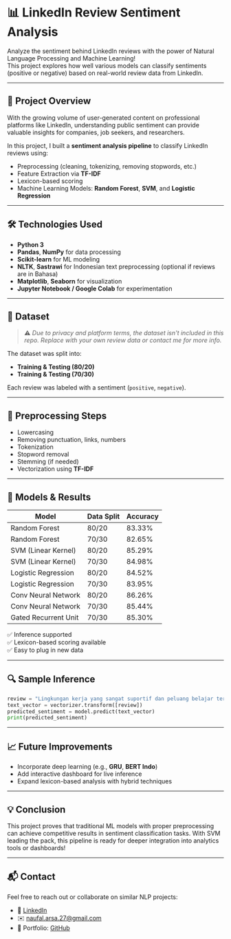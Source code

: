 # 📊 LinkedIn Review Sentiment Analysis

Analyze the sentiment behind LinkedIn reviews with the power of Natural Language Processing and Machine Learning!  
This project explores how well various models can classify sentiments (positive or negative) based on real-world review data from LinkedIn.

---

## 📌 Project Overview

With the growing volume of user-generated content on professional platforms like LinkedIn, understanding public sentiment can provide valuable insights for companies, job seekers, and researchers.

In this project, I built a **sentiment analysis pipeline** to classify LinkedIn reviews using:
- Preprocessing (cleaning, tokenizing, removing stopwords, etc.)
- Feature Extraction via **TF-IDF**
- Lexicon-based scoring
- Machine Learning Models: **Random Forest**, **SVM**, and **Logistic Regression**

---

## 🛠️ Technologies Used

- **Python 3**
- **Pandas**, **NumPy** for data processing
- **Scikit-learn** for ML modeling
- **NLTK**, **Sastrawi** for Indonesian text preprocessing (optional if reviews are in Bahasa)
- **Matplotlib**, **Seaborn** for visualization
- **Jupyter Notebook / Google Colab** for experimentation

---

## 📁 Dataset

> ⚠️ *Due to privacy and platform terms, the dataset isn't included in this repo. Replace with your own review data or contact me for more info.*

The dataset was split into:
- **Training & Testing (80/20)**
- **Training & Testing (70/30)**

Each review was labeled with a sentiment (`positive`, `negative`).

---

## 🔄 Preprocessing Steps

- Lowercasing
- Removing punctuation, links, numbers
- Tokenization
- Stopword removal
- Stemming (if needed)
- Vectorization using **TF-IDF**

---

## 🤖 Models & Results

| Model                 | Data Split | Accuracy      |
|-----------------------|------------|---------------|
| Random Forest         | 80/20      | 83.33%        |
| Random Forest         | 70/30      | 82.65%        |
| SVM (Linear Kernel)   | 80/20      | 85.29%        |
| SVM (Linear Kernel)   | 70/30      | 84.98%        |
| Logistic Regression   | 80/20      | 84.52%        |
| Logistic Regression   | 70/30      | 83.95%        |
| Conv Neural Network   | 80/20      | 86.26%        |
| Conv Neural Network   | 70/30      | 85.44%        |
| Gated Recurrent Unit  | 70/30      | 85.30%        |

✅ Inference supported  
✅ Lexicon-based scoring available  
✅ Easy to plug in new data

---

## 🔍 Sample Inference

```python
review = "Lingkungan kerja yang sangat suportif dan peluang belajar terbuka lebar"
text_vector = vectorizer.transform([review])
predicted_sentiment = model.predict(text_vector)
print(predicted_sentiment)
```

---

## 📈 Future Improvements

- Incorporate deep learning (e.g., **GRU**, **BERT Indo**)
- Add interactive dashboard for live inference
- Expand lexicon-based analysis with hybrid techniques

---

## 💡 Conclusion

This project proves that traditional ML models with proper preprocessing can achieve competitive results in sentiment classification tasks. With SVM leading the pack, this pipeline is ready for deeper integration into analytics tools or dashboards!

---

## 📬 Contact

Feel free to reach out or collaborate on similar NLP projects:
- 💼 [LinkedIn](https://linkedin.com/in/naufalarsa)
- ✉️ naufal.arsa.27@gmail.com
- 🧠 Portfolio: [GitHub](https://github.com/NaufalArsa)
